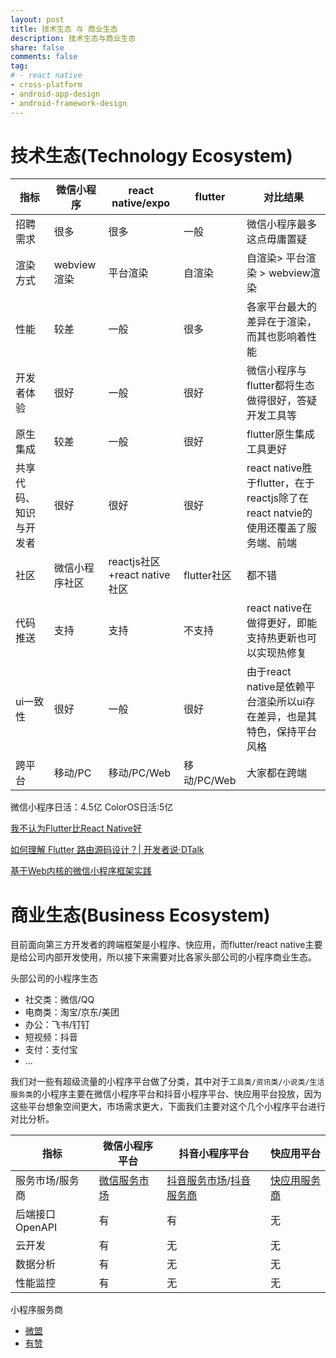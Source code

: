 ```yaml
---
layout: post
title: 技术生态 与 商业生态
description: 技术生态与商业生态
share: false
comments: false
tag:
# - react native
- cross-platform
- android-app-design
- android-framework-design
---
```


# 技术生态(Technology Ecosystem)

指标|微信小程序|react native/expo|flutter|对比结果
|---|---|---|---|---
招聘需求|很多|很多|一般|微信小程序最多这点毋庸置疑
渲染方式|webview渲染|平台渲染|自渲染|自渲染> 平台渲染 > webview渲染
性能|较差|一般|很多| 各家平台最大的差异在于渲染，而其也影响着性能
开发者体验|很好|一般|很好|微信小程序与flutter都将生态做得很好，答疑开发工具等
原生集成|较差|一般|很好|flutter原生集成工具更好
共享代码、知识与开发者|很好|很好|很好|react native胜于flutter，在于reactjs除了在react natvie的使用还覆盖了服务端、前端
社区|微信小程序社区|reactjs社区+react native社区|flutter社区|都不错
代码推送|支持|支持|不支持|react native在做得更好，即能支持热更新也可以实现热修复
ui一致性|很好|一般| 很好|由于react native是依赖平台渲染所以ui存在差异，也是其特色，保持平台风格
跨平台|移动/PC|移动/PC/Web|移动/PC/Web|大家都在跨端

微信小程序日活：4.5亿
ColorOS日活:5亿

[我不认为Flutter比React Native好](https://mp.weixin.qq.com/s/YzGHdBBKh4UZPvKvy6IQ6w)

[如何理解 Flutter 路由源码设计？| 开发者说·DTalk](https://mp.weixin.qq.com/s/DZB3OPYiYvhJMZssWK67Sw)

[基于Web内核的微信小程序框架实践](https://mp.weixin.qq.com/s/vEu2Ft4c6LHPeUBHChjfFA)

# 商业生态(Business Ecosystem)

目前面向第三方开发者的跨端框架是小程序、快应用，而flutter/react native主要是给公司内部开发使用，所以接下来需要对比各家头部公司的小程序商业生态。

头部公司的小程序生态

- 社交类：微信/QQ
- 电商类：淘宝/京东/美团
- 办公：飞书/钉钉
- 短视频：抖音
- 支付：支付宝
- ...

我们对一些有超级流量的小程序平台做了分类，其中对于`工具类/资讯类/小说类/生活服务类`的小程序主要在微信小程序平台和抖音小程序平台、快应用平台投放，因为这些平台想象空间更大，市场需求更大，下面我们主要对这个几个小程序平台进行对比分析。

指标|微信小程序平台|抖音小程序平台|快应用平台
--|--|--|--
服务市场/服务商|[微信服务市场](https://fuwu.weixin.qq.com/)|[抖音服务市场](https://developer.open-douyin.com/service-market/home/recommend)/[抖音服务商](https://partner.open-douyin.com/)|[快应用服务商](https://www.quickapp.cn/contactUs/supplier)
后端接口OpenAPI|有|有|无
云开发|有|无|无
数据分析|有|无|无
性能监控|有|无|无

小程序服务商

- [微盟](https://www.weimob.com/website/topic/xcx1)
- [有赞](https://www.youzan.com/intro/landing/weapp/?from_source=google_sem_xcx_11009&gclid=CjwKCAiA_6yfBhBNEiwAkmXy5yIADVPDjRwMf0ribfi6KXLaUOsv35ywX4ipIXNo2-gu2_223hwJWBoCIeAQAvD_BwE)




